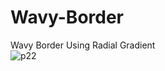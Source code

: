 # Wavy-Border
Wavy Border Using Radial Gradient <br>
![p22](https://user-images.githubusercontent.com/90318905/173004392-4b044072-21a4-4ee8-b355-a699a3c81aa8.jpg)

